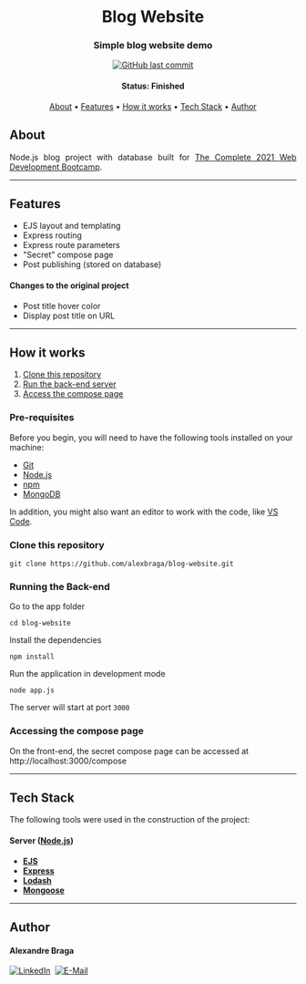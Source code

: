 <h1 align="center">Blog Website</h1>

<h3 align="center">
    Simple blog website demo
</h3>

<p align="center">
  <a href="https://github.com/alexbraga/blog-website/commits/master"><img alt="GitHub last commit" src="https://img.shields.io/github/last-commit/alexbraga/blog-website"></a>
</p>

<h4 align="center">
	 Status: Finished
</h4>

<p align="center">
 <a href="#about">About</a> •
 <a href="#features">Features</a> •
 <a href="#how-it-works">How it works</a> •
 <a href="#tech-stack">Tech Stack</a> •
 <a href="#author">Author</a>
</p>

## About

<p align="justify">Node.js blog project with database built for <a href="https://www.udemy.com/course/the-complete-web-development-bootcamp/">The Complete 2021 Web Development Bootcamp</a>.</p>

---

## Features

- EJS layout and templating
- Express routing
- Express route parameters
- "Secret" compose page
- Post publishing (stored on database)

#### Changes to the original project

- Post title hover color
- Display post title on URL

---

## How it works

1. <a href="#clone-this-repository">Clone this repository</a>
2. <a href="#running-the-back-end">Run the back-end server</a>
3. <a href="#accessing-the-compose-page">Access the compose page</a>

### Pre-requisites

Before you begin, you will need to have the following tools installed on your
machine:

- [Git](https://git-scm.com)
- [Node.js](https://nodejs.org/en/)
- [npm](https://npmjs.com)
- [MongoDB](https://www.mongodb.com/try/download/community)

In addition, you might also want an editor to work with the code, like
[VS Code](https://code.visualstudio.com/).

### Clone this repository

```
git clone https://github.com/alexbraga/blog-website.git
```

### Running the Back-end

Go to the app folder
```
cd blog-website
```

Install the dependencies
```
npm install
```

Run the application in development mode
```
node app.js
```

The server will start at port `3000`


### Accessing the compose page

On the front-end, the secret compose page can be accessed at http://localhost:3000/compose

---

## Tech Stack

The following tools were used in the construction of the project:

#### **Server** ([Node.js](https://nodejs.org/en/))

- **[EJS](https://ejs.co/)**
- **[Express](https://expressjs.com/)**
- **[Lodash](https://lodash.com/)**
- **[Mongoose](https://mongoosejs.com/)**

---

## Author

<h4>Alexandre Braga</h4>

<div>
<a href="https://www.linkedin.com/in/alexgbraga/" target="_blank"><img src="https://img.shields.io/badge/-LinkedIn-blue?style=for-the-badge&logo=Linkedin&logoColor=white" alt="LinkedIn"></a>&nbsp;
<a href="mailto:contato@alexbraga.com.br" target="_blank"><img src="https://img.shields.io/badge/-email-c14438?style=for-the-badge&logo=Gmail&logoColor=white" alt="E-Mail"></a>
</div>
